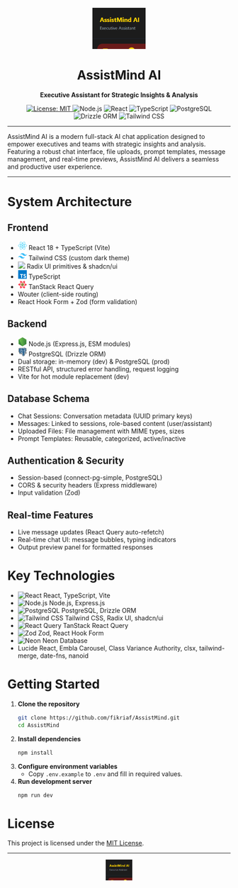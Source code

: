 
<p align="center">
	<img src="logo.png" alt="AssistMind Logo" width="120" />
</p>

<h1 align="center">AssistMind AI</h1>

<p align="center">
	<b>Executive Assistant for Strategic Insights & Analysis</b>
</p>

<p align="center">
	<a href="https://opensource.org/licenses/MIT">
		<img src="https://img.shields.io/badge/License-MIT-blue.svg" alt="License: MIT">
	</a>
	<img src="https://img.shields.io/badge/Node.js-18+-green?logo=node.js&logoColor=white" alt="Node.js">
	<img src="https://img.shields.io/badge/React-18+-61dafb?logo=react&logoColor=white" alt="React">
	<img src="https://img.shields.io/badge/TypeScript-4+-3178c6?logo=typescript&logoColor=white" alt="TypeScript">
	<img src="https://img.shields.io/badge/PostgreSQL-15+-336791?logo=postgresql&logoColor=white" alt="PostgreSQL">
	<img src="https://img.shields.io/badge/Drizzle%20ORM-0.x-8b5cf6?logo=drizzle&logoColor=white" alt="Drizzle ORM">
	<img src="https://img.shields.io/badge/Tailwind_CSS-3+-38bdf8?logo=tailwindcss&logoColor=white" alt="Tailwind CSS">
</p>

---

AssistMind AI is a modern full-stack AI chat application designed to empower executives and teams with strategic insights and analysis. Featuring a robust chat interface, file uploads, prompt templates, message management, and real-time previews, AssistMind AI delivers a seamless and productive user experience.

---



# System Architecture

## Frontend
- <img src="https://raw.githubusercontent.com/devicons/devicon/master/icons/react/react-original.svg" width="20"/> React 18 + TypeScript (Vite)
- <img src="https://raw.githubusercontent.com/devicons/devicon/master/icons/tailwindcss/tailwindcss-plain.svg" width="20"/> Tailwind CSS (custom dark theme)
- <img src="https://raw.githubusercontent.com/devicons/devicon/master/icons/radixui/radixui-original.svg" width="20"/> Radix UI primitives & shadcn/ui
- <img src="https://raw.githubusercontent.com/devicons/devicon/master/icons/typescript/typescript-original.svg" width="20"/> TypeScript
- <img src="https://raw.githubusercontent.com/devicons/devicon/master/icons/reactquery/reactquery-original.svg" width="20"/> TanStack React Query
- Wouter (client-side routing)
- React Hook Form + Zod (form validation)

## Backend
- <img src="https://raw.githubusercontent.com/devicons/devicon/master/icons/nodejs/nodejs-original.svg" width="20"/> Node.js (Express.js, ESM modules)
- <img src="https://raw.githubusercontent.com/devicons/devicon/master/icons/postgresql/postgresql-original.svg" width="20"/> PostgreSQL (Drizzle ORM)
- Dual storage: in-memory (dev) & PostgreSQL (prod)
- RESTful API, structured error handling, request logging
- Vite for hot module replacement (dev)

## Database Schema
- Chat Sessions: Conversation metadata (UUID primary keys)
- Messages: Linked to sessions, role-based content (user/assistant)
- Uploaded Files: File management with MIME types, sizes
- Prompt Templates: Reusable, categorized, active/inactive

## Authentication & Security
- Session-based (connect-pg-simple, PostgreSQL)
- CORS & security headers (Express middleware)
- Input validation (Zod)

## Real-time Features
- Live message updates (React Query auto-refetch)
- Real-time chat UI: message bubbles, typing indicators
- Output preview panel for formatted responses


# Key Technologies

- <img src="https://img.shields.io/badge/React-18+-61dafb?logo=react&logoColor=white" alt="React"/> React, TypeScript, Vite
- <img src="https://img.shields.io/badge/Node.js-18+-339933?logo=node.js&logoColor=white" alt="Node.js"/> Node.js, Express.js
- <img src="https://img.shields.io/badge/PostgreSQL-15+-336791?logo=postgresql&logoColor=white" alt="PostgreSQL"/> PostgreSQL, Drizzle ORM
- <img src="https://img.shields.io/badge/Tailwind_CSS-3+-38bdf8?logo=tailwindcss&logoColor=white" alt="Tailwind CSS"/> Tailwind CSS, Radix UI, shadcn/ui
- <img src="https://img.shields.io/badge/React_Query-5+-ff4154?logo=reactquery&logoColor=white" alt="React Query"/> TanStack React Query
- <img src="https://img.shields.io/badge/Zod-3+-5f43e9?logo=zod&logoColor=white" alt="Zod"/> Zod, React Hook Form
- <img src="https://img.shields.io/badge/Neon-Serverless-00e599?logo=neon&logoColor=white" alt="Neon"/> Neon Database
- Lucide React, Embla Carousel, Class Variance Authority, clsx, tailwind-merge, date-fns, nanoid

# Getting Started

1. **Clone the repository**
	```sh
	git clone https://github.com/fikriaf/AssistMind.git
	cd AssistMind
	```
2. **Install dependencies**
	```sh
	npm install
	```
3. **Configure environment variables**
	- Copy `.env.example` to `.env` and fill in required values.
4. **Run development server**
	```sh
	npm run dev
	```

# License

This project is licensed under the [MIT License](LICENSE).

---

<p align="center">
  <img src="logo.png" alt="AssistMind Logo" width="60"/>
</p>